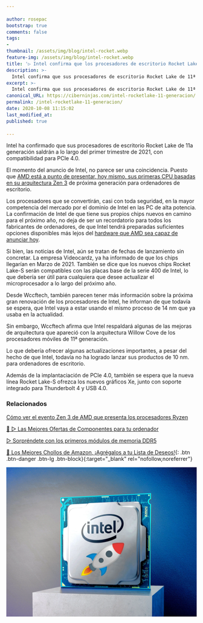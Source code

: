 ```yaml
---

author: rosepac
bootstrap: true
comments: false
tags:
- 
thumbnail: /assets/img/blog/intel-rocket.webp
feature-img: /assets/img/blog/intel-rocket.webp
title: '▷ Intel confirma que los procesadores de escritorio Rocket Lake de 11ª generación llegarán a principios de 2021'
description: >-
  Intel confirma que sus procesadores de escritorio Rocket Lake de 11ª generación saldrán a lo largo del primer trimestre de 2021, con compatibilidad para PCIe 4.0 añadida. La noticia, llega justo antes del anuncio de la CPU Zen 3 de AMD.
excerpt: >-
  Intel confirma que sus procesadores de escritorio Rocket Lake de 11ª generación saldrán a lo largo del primer trimestre de 2021, con compatibilidad para PCIe 4.0 añadida. La noticia, llega justo antes del anuncio de la CPU Zen 3 de AMD.
canonical_URL: https://ciberninjas.com/intel-rocketlake-11-generacion/
permalink: /intel-rocketlake-11-generacion/
date: 2020-10-08 11:15:02
last_modified_at: 
published: true

---
```


Intel ha confirmado que sus procesadores de escritorio Rocket Lake de 11a generación saldrán a lo largo del primer trimestre de 2021, con compatibilidad para PCIe 4.0.

El momento del anuncio de Intel, no parece ser una coincidencia. Puesto que [AMD está a punto de presentar, hoy mismo, sus primeras CPU basadas en su arquitectura Zen 3](https://ciberninjas.com/evento-zen3-amd/ "AMD está a punto de presentar sus primeras CPU basadas en la arquitectura Zen 3") de próxima generación para ordenadores de escritorio.

Los procesadores que se convertirán, casi con toda seguridad, en la mayor competencia del mercado por el dominio de Intel en las PC de alta potencia. La confirmación de Intel de que tiene sus propios chips nuevos en camino para el próximo año, no deja de ser un recordatorio para todos los fabricantes de ordenadores, de que Intel tendrá preparadas suficientes opciones disponibles más lejos del [hardware que AMD sea capaz de anunciar hoy](https://ciberninjas.com/evento-zen3-amd/ "AMD está a punto de presentar sus primeras CPU basadas en la arquitectura Zen 3").

Si bien, las noticias de Intel, aún se tratan de fechas de lanzamiento sin concretar. La empresa Videocardz, ya ha informado de que los chips llegarían en Marzo de 2021. También se dice que los nuevos chips Rocket Lake-S serán compatibles con las placas base de la serie 400 de Intel, lo que debería ser útil para cualquiera que desee actualizar el microprocesador a lo largo del próximo año.

Desde Wccftech, también parecen tener más información sobre la próxima gran renovación de los procesadores de Intel, he informan de que todavía se espera, que Intel vaya a estar usando el mismo proceso de 14 nm que ya usaba en la actualidad.

Sin embargo, Wccftech afirma que Intel respaldará algunas de las mejoras de arquitectura que apareció con la arquitectura Willow Cove de los procesadores móviles de 11ª generación.

Lo que debería ofrecer algunas actualizaciones importantes, a pesar del hecho de que Intel, todavía no ha logrado lanzar sus productos de 10 nm. para ordenadores de escritorio.

Además de la implantaciación de PCIe 4.0, también se espera que la nueva línea Rocket Lake-S ofrezca los nuevos gráficos Xe, junto con soporte integrado para Thunderbolt 4 y USB 4.0.

### **Relacionados** <!-- omit in toc -->

[Cómo ver el evento Zen 3 de AMD que presenta los procesadores Ryzen](https://ciberninjas.com/evento-zen3-amd/)

[🥇 ▷ Las Mejores Ofertas de Componentes para tu ordenador](https://ciberninjas.com/ordenadores-componentes/)

[▷ Sorpréndete con los primeros módulos de memoria DDR5](https://ciberninjas.com/primeras-memorias-ddr5/)

[🛒 Los Mejores Chollos de Amazon, ¡Agrégalos a tu Lista de Deseos!](/amazon/ "Los Mejores Chollos de Amazon, Ofertas Flash, Black Monday y Amazon Prime Day"){: .btn .btn-danger .btn-lg .btn-block}{:target="_blank" rel="nofollow,noreferrer"}

![Intel confirma que los procesadores de escritorio Rocket Lake de 11ª generación llegarán a principios de 2021](/assets/img/blog/intel-rocket.webp "Intel confirma que los procesadores de escritorio Rocket Lake de 11ª generación llegarán a principios de 2021")